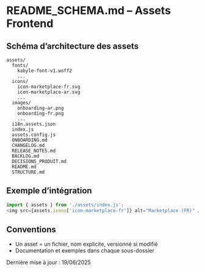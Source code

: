 # README_SCHEMA.md – Assets Frontend

## Schéma d’architecture des assets

```ascii
assets/
  fonts/
    kabyle-font-v1.woff2
    ...
  icons/
    icon-marketplace-fr.svg
    icon-marketplace-ar.svg
    ...
  images/
    onboarding-ar.png
    onboarding-fr.png
    ...
  i18n.assets.json
  index.js
  assets.config.js
  ONBOARDING.md
  CHANGELOG.md
  RELEASE_NOTES.md
  BACKLOG.md
  DECISIONS_PRODUIT.md
  README.md
  STRUCTURE.md
```

## Exemple d’intégration
```js
import { assets } from './assets/index.js';
<img src={assets.icons['icon-marketplace-fr']} alt="Marketplace (FR)" />
```

## Conventions
- Un asset = un fichier, nom explicite, versionné si modifié
- Documentation et exemples dans chaque sous-dossier

Dernière mise à jour : 19/06/2025
